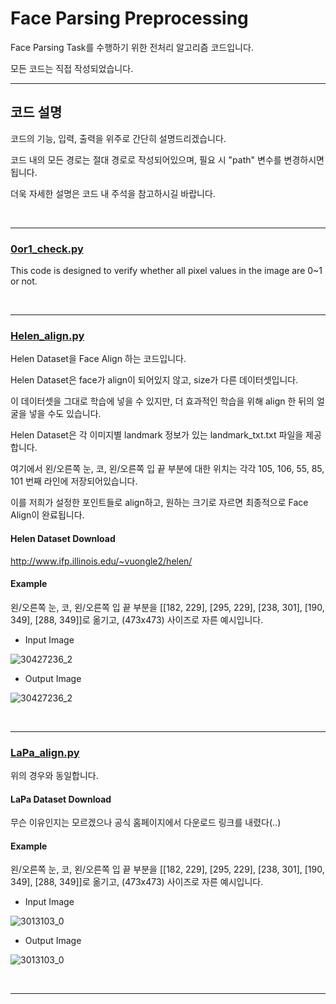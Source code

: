 # Face Parsing Preprocessing

Face Parsing Task를 수행하기 위한 전처리 알고리즘 코드입니다.

모든 코드는 직접 작성되었습니다.

<hr>

## 코드 설명
코드의 기능, 입력, 출력을 위주로 간단히 설명드리겠습니다.

코드 내의 모든 경로는 절대 경로로 작성되어있으며, 필요 시 "path" 변수를 변경하시면 됩니다.

더욱 자세한 설명은 코드 내 주석을 참고하시길 바랍니다.

<br>

<hr>

### [0or1_check.py](https://github.com/Seungeun-Han/Face-Parsing-Preprocessing/blob/main/0or1_check.py)

This code is designed to verify whether all pixel values in the image are 0~1 or not.

<br>

<hr>

### [Helen_align.py](https://github.com/Seungeun-Han/Face-Parsing-Preprocessing/tree/main)
Helen Dataset을 Face Align 하는 코드입니다.

Helen Dataset은 face가 align이 되어있지 않고, size가 다른 데이터셋입니다.

이 데이터셋을 그대로 학습에 넣을 수 있지만, 더 효과적인 학습을 위해 align 한 뒤의 얼굴을 넣을 수도 있습니다.

Helen Dataset은 각 이미지별 landmark 정보가 있는 landmark_txt.txt 파일을 제공합니다.

여기에서 왼/오른쪽 눈, 코, 왼/오른쪽 입 끝 부분에 대한 위치는 각각 105, 106, 55, 85, 101 번째 라인에 저장되어있습니다.

이를 저희가 설정한 포인트들로 align하고, 원하는 크기로 자르면 최종적으로 Face Align이 완료됩니다.

#### Helen Dataset Download
http://www.ifp.illinois.edu/~vuongle2/helen/

#### Example
왼/오른쪽 눈, 코, 왼/오른쪽 입 끝 부분을 [[182, 229], [295, 229], [238, 301], [190, 349], [288, 349]]로 옮기고, (473x473) 사이즈로 자른 예시입니다.

- Input Image

![30427236_2](https://github.com/Seungeun-Han/Face-Parsing-Preprocessing/assets/101082685/e4ba2bfb-b379-408a-bbfc-e9740e1fcd0a)

- Output Image

![30427236_2](https://github.com/Seungeun-Han/Face-Parsing-Preprocessing/assets/101082685/06333639-ba65-488b-93d4-090e875e61b7)

<br>

<hr>

### [LaPa_align.py](https://github.com/Seungeun-Han/Face-Parsing-Preprocessing/blob/main/LaPa_align.py)
위의 경우와 동일합니다.

#### LaPa Dataset Download
무슨 이유인지는 모르겠으나 공식 홈페이지에서 다운로드 링크를 내렸다(..)

#### Example
왼/오른쪽 눈, 코, 왼/오른쪽 입 끝 부분을 [[182, 229], [295, 229], [238, 301], [190, 349], [288, 349]]로 옮기고, (473x473) 사이즈로 자른 예시입니다.

- Input Image

![3013103_0](https://github.com/Seungeun-Han/Face-Parsing-Preprocessing/assets/101082685/9ebadc75-1337-45d2-8dbb-7bde0eec0855)

- Output Image

![3013103_0](https://github.com/Seungeun-Han/Face-Parsing-Preprocessing/assets/101082685/74381604-08f5-42c6-bc47-bc76b1046f6d)

<br>

<hr>

